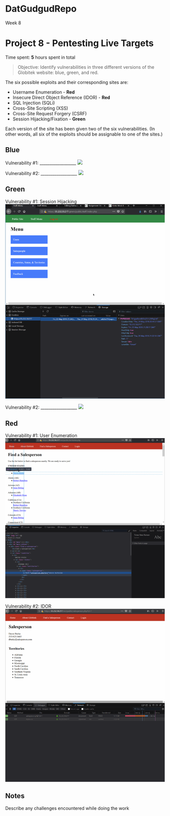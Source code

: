 # DatGudgudRepo
Week 8
# Project 8 - Pentesting Live Targets

Time spent: **5** hours spent in total

> Objective: Identify vulnerabilities in three different versions of the Globitek website: blue, green, and red.

The six possible exploits and their corresponding sites are:
* Username Enumeration - **Red**
* Insecure Direct Object Reference (IDOR) - **Red**
* SQL Injection (SQLi)
* Cross-Site Scripting (XSS)
* Cross-Site Request Forgery (CSRF)
* Session Hijacking/Fixation - **Green**

Each version of the site has been given two of the six vulnerabilities. (In other words, all six of the exploits should be assignable to one of the sites.)

## Blue

Vulnerability #1: __________________
![](https://raw.githubusercontent.com/trezzan/DatGudgudRepo/master/BlueSOMETHING.gif)

Vulnerability #2: __________________
![](https://raw.githubusercontent.com/trezzan/DatGudgudRepo/master/BlueSOMETHING.gif)


## Green

Vulnerability #1: Session Hijacking
![](https://raw.githubusercontent.com/trezzan/DatGudgudRepo/master/GreenHijack.gif)


Vulnerability #2: __________________
![](https://raw.githubusercontent.com/trezzan/DatGudgudRepo/master/GreenSOMETHING.gif)

## Red

Vulnerability #1: User Enumeration
![](https://raw.githubusercontent.com/trezzan/DatGudgudRepo/master/RedEnum.gif)

Vulnerability #2: IDOR
![](https://raw.githubusercontent.com/trezzan/DatGudgudRepo/master/RedIdor.gif)


## Notes

Describe any challenges encountered while doing the work

